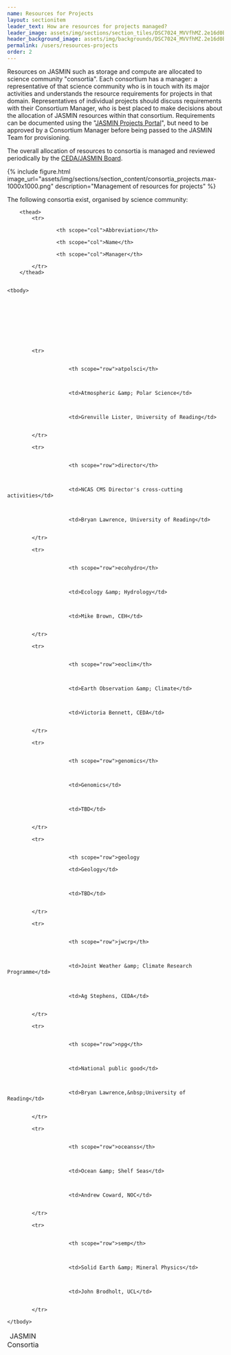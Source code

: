 ```yaml
---
name: Resources for Projects
layout: sectionitem
leader_text: How are resources for projects managed?
leader_image: assets/img/sections/section_tiles/DSC7024_MVVfhMZ.2e16d0ba.fill-1000x500.jpg
header_background_image: assets/img/backgrounds/DSC7024_MVVfhMZ.2e16d0ba.fill-2000x1000.jpg
permalink: /users/resources-projects
order: 2
---
```


Resources on JASMIN such as storage and compute are allocated to science community "consortia". Each consortium has a manager: a representative of that science community who is in touch with its major activities and understands the resource requirements for projects in that domain. Representatives of individual projects should discuss requirements with their Consortium Manager, who is best placed to make decisions about the allocation of JASMIN resources within that consortium. Requirements can be documented using the "[JASMIN Projects Portal](https://projects.jasmin.ac.uk)", but need to be approved by a Consortium Manager before being passed to the JASMIN Team for provisioning.

The overall allocation of resources to consortia is managed and reviewed periodically by the [CEDA/JASMIN Board](/about/governance/).

{% include figure.html
    image_url="assets/img/sections/section_content/consortia_projects.max-1000x1000.png"
    description="Management of resources for projects"
%}

The following consortia exist, organised by science community:

<table class="table ">
    <caption>JASMIN Consortia</caption>
    
        <thead>
            <tr>
                
                    <th scope="col">Abbreviation</th>
                
                    <th scope="col">Name</th>
                
                    <th scope="col">Manager</th>
                
            </tr>
        </thead>
    

    <tbody>
        
            
        
            
        
            
                

        
            <tr>
                
                    
                        <th scope="row">atpolsci</th>
                    
                
                    
                        <td>Atmospheric &amp; Polar Science</td>
                    
                
                    
                        <td>Grenville Lister, University of Reading</td>
                    
                
            </tr>
        
            <tr>
                
                    
                        <th scope="row">director</th>
                    
                
                    
                        <td>NCAS CMS Director's cross-cutting activities</td>
                    
                
                    
                        <td>Bryan Lawrence, University of Reading</td>
                    
                
            </tr>
        
            <tr>
                
                    
                        <th scope="row">ecohydro</th>
                    
                
                    
                        <td>Ecology &amp; Hydrology</td>
                    
                
                    
                        <td>Mike Brown, CEH</td>
                    
                
            </tr>
        
            <tr>
                
                    
                        <th scope="row">eoclim</th>
                    
                
                    
                        <td>Earth Observation &amp; Climate</td>
                    
                
                    
                        <td>Victoria Bennett, CEDA</td>
                    
                
            </tr>
        
            <tr>
                
                    
                        <th scope="row">genomics</th>
                    
                
                    
                        <td>Genomics</td>
                    
                
                    
                        <td>TBD</td>
                    
                
            </tr>
        
            <tr>
                
                    
                        <th scope="row">geology
</th>
                    
                
                    
                        <td>Geology</td>
                    
                
                    
                        <td>TBD</td>
                    
                
            </tr>
        
            <tr>
                
                    
                        <th scope="row">jwcrp</th>
                    
                
                    
                        <td>Joint Weather &amp; Climate Research Programme</td>
                    
                
                    
                        <td>Ag Stephens, CEDA</td>
                    
                
            </tr>
        
            <tr>
                
                    
                        <th scope="row">npg</th>
                    
                
                    
                        <td>National public good</td>
                    
                
                    
                        <td>Bryan Lawrence,&nbsp;University of Reading</td>
                    
                
            </tr>
        
            <tr>
                
                    
                        <th scope="row">oceanss</th>
                    
                
                    
                        <td>Ocean &amp; Shelf Seas</td>
                    
                
                    
                        <td>Andrew Coward, NOC</td>
                    
                
            </tr>
        
            <tr>
                
                    
                        <th scope="row">semp</th>
                    
                
                    
                        <td>Solid Earth &amp; Mineral Physics</td>
                    
                
                    
                        <td>John Brodholt, UCL</td>
                    
                
            </tr>
        
    </tbody>
</table>